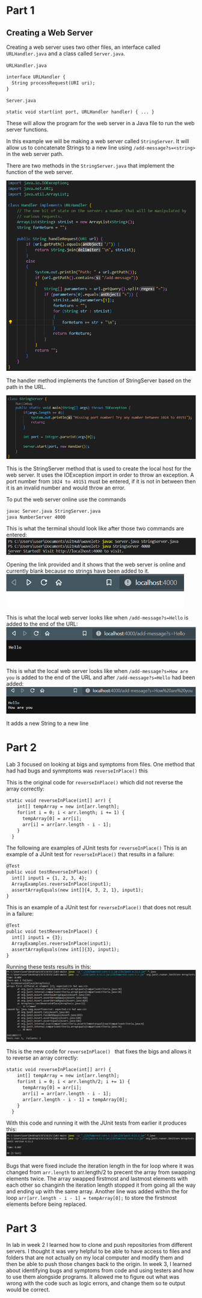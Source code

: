 # Part 1
## Creating a Web Server

Creating a web server uses two other files, an interface called `URLHandler.java` and a class called `Server.java`. 

`URLHandler.java`
```
interface URLHandler {
  String processRequest(URI uri);
}
```

`Server.java`
```
static void start(int port, URLHandler handler) { ... }
```

These will allow the program for the web server in a Java file to run the web server functions.

In this example we will be making a web server called `StringServer`. It will allow us to concatenate Strings to a new line using `/add-message?s=<string>` in the web server path.

There are two methods in the `StringServer.java` that implement the function of the web server.

![Handler Method](https://github.com/karinnamonzon/labReport2/blob/main/handlerMethod.png?raw=true)

The handler method implements the function of StringServer based on the path in the URL.

![StringServer class](https://github.com/karinnamonzon/labReport2/blob/main/StringServerMethod.png?raw=true)

This is the StringServer method that is used to create the local host for the web server. It uses the IOException import in order to throw an exception. A port number from `1024 to 49151` must be entered, if it is not in between then it is an invalid number and would throw an error.

To put the web server online use the commands
```
javac Server.java StringServer.java 
java NumberServer 4000
```
This is what the terminal should look like after those two commands are entered:
![go online](https://github.com/karinnamonzon/labReport2/blob/main/creating.png?raw=true)


Opening the link provided and it shows that the web server is online and currently blank because no strings have been added to it.
![Launching StringServer](https://github.com/karinnamonzon/labReport2/blob/main/Screenshot%202023-01-27%20141124.png?raw=true)

This is what the local web server looks like when `/add-message?s=Hello` is added to the end of the URL:
![`/add-message?s=Hello`](https://github.com/karinnamonzon/labReport2/blob/main/Screenshot%202023-01-27%20140334.png?raw=true)

This is what the local web server looks like when `/add-message?s=How are you` is added to the end of the URL and after `/add-message?s=Hello` had been added:
![`/add-message?s=How are you`](https://github.com/karinnamonzon/labReport2/blob/main/Screenshot%202023-01-27%20140425.png?raw=true)

It adds a new String to a new line 

# Part 2
Lab 3 focused on looking at bigs and symptoms from files. One method that had had bugs and synmptoms was `reverseInPlace()` this 

This is the original code for `reverseInPlace()` which did not reverse the array correctly:
```
static void reverseInPlace(int[] arr) {
    int[] tempArray = new int[arr.length];
    for(int i = 0; i < arr.length; i += 1) {
      tempArray[0] = arr[i];
      arr[i] = arr[arr.length - i - 1];
    }
  }
```
The following are examples of JUnit tests for `reverseInPlace()`
This is an example of a JUnit test for `reverseInPlace()` that results in a failure:
```
@Test
public void testReverseInPlace() {
  int[] input1 = {1, 2, 3, 4};
  ArrayExamples.reverseInPlace(input1);
  assertArrayEquals(new int[]{4, 3, 2, 1}, input1);
}
```

This is an example of a JUnit test for `reverseInPlace()` that does not result in a failure:
```
@Test
public void testReverseInPlace() {
  int[] input1 = {3};
  ArrayExamples.reverseInPlace(input1);
  assertArrayEquals(new int[]{3}, input1);
}
```

Running these tests results in this:
![Image](https://github.com/karinnamonzon/labReport2/blob/main/failures.png?raw=true)

This is the new code for `reverseInPlace() ` that fixes the bigs and allows it to reverse an array correctly:
```
static void reverseInPlace(int[] arr) {
    int[] tempArray = new int[arr.length];
    for(int i = 0; i < arr.length/2; i += 1) {
      tempArray[0] = arr[i];
      arr[i] = arr[arr.length - i - 1];
      arr[arr.length - i - 1] = tempArray[0];
    }
  }
```

With this code and running it with the JUnit tests from earlier it produces this:
![Image](https://github.com/karinnamonzon/labReport2/blob/main/correct.png?raw=true)

Bugs that were fixed include the iteration length in the for loop where it was changed from `arr.length` to arr.length/2 to precent the array from swapping elements twice. The array swapped firstmost and lastmost elements with each other so changinh the iteration length stopped it from going all the way and ending up with the same array. Another line was added within the for loop `arr[arr.length - i - 1] = tempArray[0];` to store the firstmost elements before being replaced.

# Part 3

In lab in week 2 I learned how to clone and push repositories from different servers. I thought it was very helpful to be able to have access to files and folders that are not actually on my local computer and modify them and then be able to push those changes back to the origin. In week 3, I learned about identifying bugs and symptoms from code and using testers and how to use them alongside programs. It allowed me to figure out what was wrong with the code such as logic errors, and change them so te output would be correct. 
